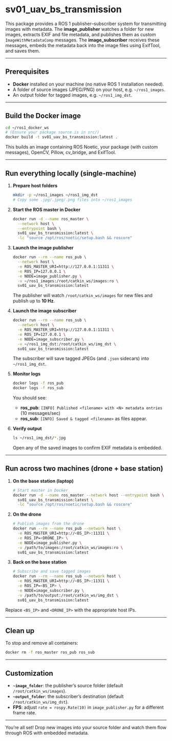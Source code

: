 # sv01_uav_bs_transmission

This package provides a ROS 1 publisher–subscriber system for transmitting images with metadata. The **image_publisher** watches a folder for new images, extracts EXIF and file metadata, and publishes them as custom `ImageWithMetadataComp` messages. The **image_subscriber** receives these messages, embeds the metadata back into the image files using ExifTool, and saves them.

---

## Prerequisites

- **Docker** installed on your machine (no native ROS 1 installation needed).
- A folder of source images (JPEG/PNG) on your host, e.g. `~/ros1_images`.
- An output folder for tagged images, e.g. `~/ros1_img_dst`.

---

## Build the Docker image

```bash
cd ~/ros1_docker_ws
# (Ensure your package source is in src/)
docker build -t sv01_uav_bs_transmission:latest .
```

This builds an image containing ROS Noetic, your package (with custom messages), OpenCV, Pillow, cv_bridge, and ExifTool.

---

## Run everything locally (single‐machine)

1. **Prepare host folders**

   ```bash
   mkdir -p ~/ros1_images ~/ros1_img_dst
   # Copy some .jpg/.jpeg/.png files into ~/ros1_images
   ```

2. **Start the ROS master in Docker**

   ```bash
   docker run -d --name ros_master \
     --network host \
     --entrypoint bash \
     sv01_uav_bs_transmission:latest \
     -lc "source /opt/ros/noetic/setup.bash && roscore"
   ```

3. **Launch the image publisher**

   ```bash
   docker run --rm --name ros_pub \
     --network host \
     -e ROS_MASTER_URI=http://127.0.0.1:11311 \
     -e ROS_IP=127.0.0.1 \
     -e NODE=image_publisher.py \
     -v ~/ros1_images:/root/catkin_ws/images:ro \
     sv01_uav_bs_transmission:latest
   ```

   The publisher will watch `/root/catkin_ws/images` for new files and publish up to **10 Hz**.

4. **Launch the image subscriber**

   ```bash
   docker run --rm --name ros_sub \
     --network host \
     -e ROS_MASTER_URI=http://127.0.0.1:11311 \
     -e ROS_IP=127.0.0.1 \
     -e NODE=image_subscriber.py \
     -v ~/ros1_img_dst:/root/catkin_ws/img_dst \
     sv01_uav_bs_transmission:latest
   ```

   The subscriber will save tagged JPEGs (and `.json` sidecars) into `~/ros1_img_dst`.

5. **Monitor logs**

   ```bash
   docker logs -f ros_pub
   docker logs -f ros_sub
   ```

   You should see:
   - **ros_pub**: `[INFO] Published <filename> with <N> metadata entries` (10 messages/sec)
   - **ros_sub**: `[INFO] Saved & tagged <filename>` as files appear.

6. **Verify output**

   ```bash
   ls ~/ros1_img_dst/*.jpg
   ```

   Open any of the saved images to confirm EXIF metadata is embedded.

---

## Run across two machines (drone + base station)

1. **On the base station (laptop)**
   ```bash
   # Start master in Docker
   docker run -d --name ros_master --network host --entrypoint bash \
     sv01_uav_bs_transmission:latest \
     -lc "source /opt/ros/noetic/setup.bash && roscore"
   ```

2. **On the drone**
   ```bash
   # Publish images from the drone
   docker run --rm --name ros_pub --network host \
     -e ROS_MASTER_URI=http://<BS_IP>:11311 \
     -e ROS_IP=<DRONE_IP> \
     -e NODE=image_publisher.py \
     -v /path/to/images:/root/catkin_ws/images:ro \
     sv01_uav_bs_transmission:latest
   ```

3. **Back on the base station**
   ```bash
   # Subscribe and save tagged images
   docker run --rm --name ros_sub --network host \
     -e ROS_MASTER_URI=http://<BS_IP>:11311 \
     -e ROS_IP=<BS_IP> \
     -e NODE=image_subscriber.py \
     -v /path/to/output:/root/catkin_ws/img_dst \
     sv01_uav_bs_transmission:latest
   ```

Replace `<BS_IP>` and `<DRONE_IP>` with the appropriate host IPs.

---

## Clean up

To stop and remove all containers:

```bash
docker rm -f ros_master ros_pub ros_sub
```

---

## Customization

- **`~image_folder`**: the publisher’s source folder (default `/root/catkin_ws/images`).
- **`~output_folder`**: the subscriber’s destination (default `/root/catkin_ws/img_dst`).
- **FPS**: adjust `rate = rospy.Rate(10)` in `image_publisher.py` for a different frame rate.

---

You’re all set! Drop new images into your source folder and watch them flow through ROS with embedded metadata.
